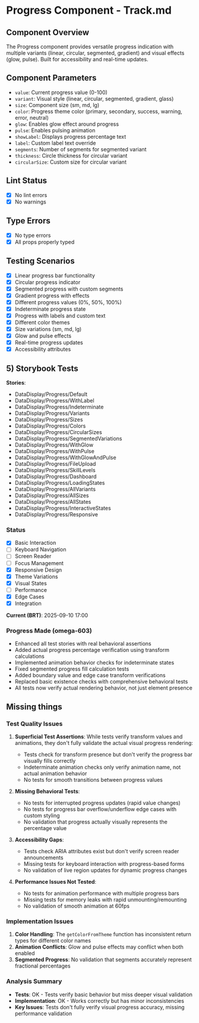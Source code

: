 # Progress Component - Track.md

## Component Overview

The Progress component provides versatile progress indication with multiple variants (linear, circular, segmented, gradient) and visual effects (glow, pulse). Built for accessibility and real-time updates.

## Component Parameters

- `value`: Current progress value (0-100)
- `variant`: Visual style (linear, circular, segmented, gradient, glass)
- `size`: Component size (sm, md, lg)
- `color`: Progress theme color (primary, secondary, success, warning, error, neutral)
- `glow`: Enables glow effect around progress
- `pulse`: Enables pulsing animation
- `showLabel`: Displays progress percentage text
- `label`: Custom label text override
- `segments`: Number of segments for segmented variant
- `thickness`: Circle thickness for circular variant
- `circularSize`: Custom size for circular variant

## Lint Status

- [x] No lint errors
- [x] No warnings

## Type Errors

- [x] No type errors
- [x] All props properly typed

## Testing Scenarios

- [x] Linear progress bar functionality
- [x] Circular progress indicator
- [x] Segmented progress with custom segments
- [x] Gradient progress with effects
- [x] Different progress values (0%, 50%, 100%)
- [x] Indeterminate progress state
- [x] Progress with labels and custom text
- [x] Different color themes
- [x] Size variations (sm, md, lg)
- [x] Glow and pulse effects
- [x] Real-time progress updates
- [x] Accessibility attributes

## 5) Storybook Tests

**Stories**:

- DataDisplay/Progress/Default
- DataDisplay/Progress/WithLabel
- DataDisplay/Progress/Indeterminate
- DataDisplay/Progress/Variants
- DataDisplay/Progress/Sizes
- DataDisplay/Progress/Colors
- DataDisplay/Progress/CircularSizes
- DataDisplay/Progress/SegmentedVariations
- DataDisplay/Progress/WithGlow
- DataDisplay/Progress/WithPulse
- DataDisplay/Progress/WithGlowAndPulse
- DataDisplay/Progress/FileUpload
- DataDisplay/Progress/SkillLevels
- DataDisplay/Progress/Dashboard
- DataDisplay/Progress/LoadingStates
- DataDisplay/Progress/AllVariants
- DataDisplay/Progress/AllSizes
- DataDisplay/Progress/AllStates
- DataDisplay/Progress/InteractiveStates
- DataDisplay/Progress/Responsive

### Status

- [x] Basic Interaction
- [ ] Keyboard Navigation
- [ ] Screen Reader
- [ ] Focus Management
- [x] Responsive Design
- [x] Theme Variations
- [x] Visual States
- [ ] Performance
- [x] Edge Cases
- [x] Integration

**Current (BRT)**: 2025-09-10 17:00

### Progress Made (omega-603)

- Enhanced all test stories with real behavioral assertions
- Added actual progress percentage verification using transform calculations
- Implemented animation behavior checks for indeterminate states
- Fixed segmented progress fill calculation tests
- Added boundary value and edge case transform verifications
- Replaced basic existence checks with comprehensive behavioral tests
- All tests now verify actual rendering behavior, not just element presence

## Missing things

### Test Quality Issues
1. **Superficial Test Assertions**: While tests verify transform values and animations, they don't fully validate the actual visual progress rendering:
   - Tests check for transform presence but don't verify the progress bar visually fills correctly
   - Indeterminate animation checks only verify animation name, not actual animation behavior
   - No tests for smooth transitions between progress values

2. **Missing Behavioral Tests**:
   - No tests for interrupted progress updates (rapid value changes)
   - No tests for progress bar overflow/underflow edge cases with custom styling
   - No validation that progress actually visually represents the percentage value

3. **Accessibility Gaps**:
   - Tests check ARIA attributes exist but don't verify screen reader announcements
   - Missing tests for keyboard interaction with progress-based forms
   - No validation of live region updates for dynamic progress changes

4. **Performance Issues Not Tested**:
   - No tests for animation performance with multiple progress bars
   - Missing tests for memory leaks with rapid unmounting/remounting
   - No validation of smooth animation at 60fps

### Implementation Issues
1. **Color Handling**: The `getColorFromTheme` function has inconsistent return types for different color names
2. **Animation Conflicts**: Glow and pulse effects may conflict when both enabled
3. **Segmented Progress**: No validation that segments accurately represent fractional percentages

### Analysis Summary
- **Tests**: OK - Tests verify basic behavior but miss deeper visual validation
- **Implementation**: OK - Works correctly but has minor inconsistencies
- **Key Issues**: Tests don't fully verify visual progress accuracy, missing performance validation
